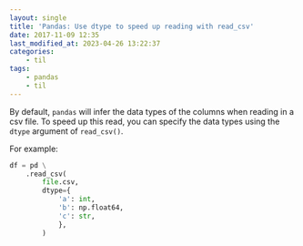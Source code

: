 ```yaml
---
layout: single
title: 'Pandas: Use dtype to speed up reading with read_csv'
date: 2017-11-09 12:35
last_modified_at: 2023-04-26 13:22:37
categories:
    - til
tags:
    - pandas
    - til
---
```


By default, `pandas` will infer the data types of the columns when reading in a csv file.
To speed up this read, you can specify the data types using the `dtype` argument of
`read_csv()`.

For example:

```python
df = pd \
    .read_csv(
        file.csv,
        dtype={
            'a': int,
            'b': np.float64,
            'c': str,
            },
        )
```

